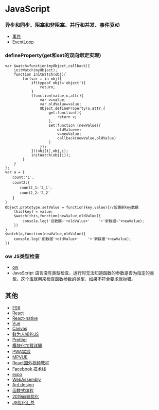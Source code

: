 # JavaScript

### 异步和同步、阻塞和非阻塞、并行和并发、事件驱动

* [事件](https://luminousmen.com/post/asynchronous-programming-blocking-and-non-blocking)
* [EventLoop](https://zhuanlan.zhihu.com/p/41543963)

### defineProperty\(get和set的双向绑定实现\)

```text
var $watch=function(myObject,callback){
    initWatch(myObject);
    function initWatch(obj){
        for(var i in obj){
            if(typeof obj!='object'){
                return;
            }
            (function(value,o,attr){
                var v=value;
                var oldValue=value;
                Object.defineProperty(o,attr,{
                    get:function(){
                        return v;
                    },
                    set:function (newValue){
                        oldValue=v;
                        v=newValue;
                        callback(newValue,oldValue)
                    }
                });
            })(obj[i],obj,i);
            initWatch(obj[i]);
        }
    }
};
var a = {
　　count:'1',
　　count2:{
　　　　count2_1:'2_1',
　　　　count2_2:'2_2'
　　}
}
Object.prototype.setValue = function(key,value){//设置新Key数据
    this[key] = value;
    $watch(this,function(newValue,oldValue){
        console.log('旧数据~'+oldValue+'    '+'新数据~'+newValue);
    })
}
$watch(a,function(newValue,oldValue){
    console.log('旧数据'+oldValue+'    '+'新数据'+newValue);
})
```



### ow JS类型检查

* [ow](https://github.com/sindresorhus/ow)
* JavaScript 语言没有类型检查，运行时无法知道函数的参数是否为指定的类型。这个库就用来检查函数参数的类型，如果不符合要求就抛错。

## 其他

* [ES6](http://es6.ruanyifeng.com/)
* [React](https://reactjs.org/)
* [React-native](https://facebook.github.io/react-native/)
* [Vue](https://cn.vuejs.org/)
* [Canvas](https://github.com/supperjet/H5-Animation)
* [鲜为人知的JS](https://www.infoq.cn/article/QMteVFAMMeBpDhWE-m01)
* [Prettier](https://www.infoq.cn/article/IzAMXQtkJv3N0rXX_G6a)
* [模块化加载详解](https://github.com/ljianshu/Blog/issues/48)
* [PWA实践](https://www.w3cplus.com/pwa/your-first-pwapp.html)
* [MPVUE](http://mpvue.com/mpvue/simple/)
* [React国外视频教程](https://scrimba.com/g/glearnreact)
* [Facebook 技术栈](https://opensource.fb.com/)
* [expo](https://docs.expo.io/versions/v32.0.0/)
* [WebAssembly](https://www.ibm.com/developerworks/cn/web/wa-lo-webassembly-status-and-reality/index.html)
* [Ant design](https://ant.design/index-cn)
* [函数式编程](https://llh911001.gitbooks.io/mostly-adequate-guide-chinese/content/)
* [2019前端优化](https://www.infoq.cn/article/NAau0-Z7U1B2rKEZcWc8)
* [JS优化汇总](https://www.infoq.cn/article/fxOmbxdROYkHQ_1tXGTE)

